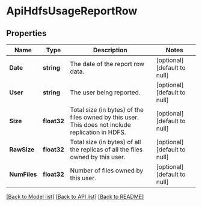 # ApiHdfsUsageReportRow

## Properties
Name | Type | Description | Notes
------------ | ------------- | ------------- | -------------
**Date** | **string** | The date of the report row data. | [optional] [default to null]
**User** | **string** | The user being reported. | [optional] [default to null]
**Size** | **float32** | Total size (in bytes) of the files owned by this user. This does not include replication in HDFS. | [optional] [default to null]
**RawSize** | **float32** | Total size (in bytes) of all the replicas of all the files owned by this user. | [optional] [default to null]
**NumFiles** | **float32** | Number of files owned by this user. | [optional] [default to null]

[[Back to Model list]](../README.md#documentation-for-models) [[Back to API list]](../README.md#documentation-for-api-endpoints) [[Back to README]](../README.md)


